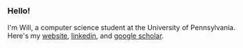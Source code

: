 ### Hello!

I'm Will, a computer science student at the University of Pennsylvania. Here's my [website](https://willjhliang.github.io), [linkedin](https://www.linkedin.com/in/willjhliang/), and [google scholar](https://scholar.google.com/citations?user=K-2OXMIAAAAJ&hl=en).
